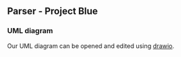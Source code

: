 ## Parser - Project Blue

### UML diagram

Our UML diagram can be opened and edited using
[drawio](https://app.diagrams.net/).

